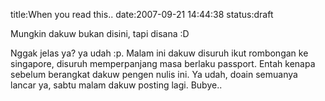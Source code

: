 title:When you read this..
date:2007-09-21 14:44:38
status:draft

Mungkin dakuw bukan disini, tapi disana :D

Nggak jelas ya? ya udah :p. Malam ini dakuw disuruh ikut rombongan ke singapore, disuruh memperpanjang masa berlaku passport. Entah kenapa sebelum berangkat dakuw pengen nulis ini. Ya udah, doain semuanya lancar ya, sabtu malam dakuw posting lagi. Bubye..